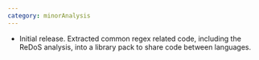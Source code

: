 ```yaml
---
category: minorAnalysis
---
```

* Initial release. Extracted common regex related code, including the ReDoS analysis, into a library pack to share code between languages.
